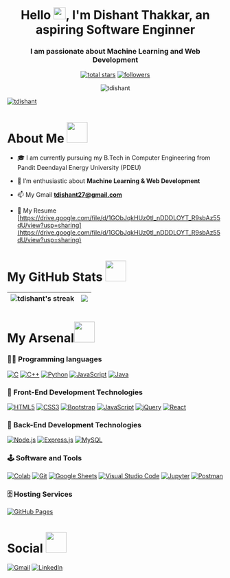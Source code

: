 <h1 align="center">Hello <img src="https://media.giphy.com/media/hvRJCLFzcasrR4ia7z/giphy.gif" width="28">, I'm Dishant Thakkar, an aspiring Software Enginner</h1>

<h3 align="center">I am passionate about Machine Learning and Web Development</h3>

<p align="center">
  <a href="https://github.com/tdishant?tab=repositories&sort=stargazers">
    <img alt="total stars" title="Total stars on GitHub" src="https://custom-icon-badges.herokuapp.com/badge/dynamic/json?logo=star&color=55960c&labelColor=488207&label=Stars&style=for-the-badge&query=%24.stars&url=https://api.github-star-counter.workers.dev/user/tdishant"/></a>
  <a href="https://github.com/tdishant?tab=followers">
    <img alt="followers" title="Follow me on Github" src="https://custom-icon-badges.herokuapp.com/github/followers/tdishant?color=236ad3&labelColor=1155ba&style=for-the-badge&logo=person-add&label=Follow&logoColor=white"/></a>
</p>
<p align="center"> <img src="https://komarev.com/ghpvc/?username=tdishant&label=Profile%20views&color=0e75b6&style=plastic" alt="tdishant" /> </p>
<p align="left"> <a href="https://github.com/ryo-ma/github-profile-trophy"><img src="https://github-profile-trophy.vercel.app/?username=tdishant" alt="tdishant"/></a> </p>

<h1>About Me <img src="https://media.giphy.com/media/r3J4ibKEk5MafUxFue/giphy.gif" width="48" /></h1>

- 🎓 I am currently pursuing my B.Tech in Computer Engineering from Pandit Deendayal Energy University (PDEU)

- 🌱 I’m enthusiastic about **Machine Learning & Web Development**

- 📫 My Gmail **tdishant27@gmail.com**

- 📄 My Resume [https://drive.google.com/file/d/1GObJqkHUz0tI_nDDDLOYT_R9sbAz55dU/view?usp=sharing](https://drive.google.com/file/d/1GObJqkHUz0tI_nDDDLOYT_R9sbAz55dU/view?usp=sharing)

<h1>My GitHub Stats <img src="https://media.giphy.com/media/cmOBZdewjfLzV9NQiH/giphy.gif" width="48" /></h1>

|<img align=center alt="tdishant's streak" src="https://github-readme-stats.vercel.app/api?username=tdishant&show_icons=true&count_private=true&include_all_commits=true"/>|<img src="https://github-readme-streak-stats.herokuapp.com/?&user=tdishant&theme=dark"/>|
|---|---|

<h1>My Arsenal<img src="https://media.giphy.com/media/2yzGTewUsGil0LFCTv/giphy.gif" width="48" /></h1>

### 👨‍💻 Programming languages

<p> 
  <a href="https://github.com/tdishant"><img alt="C" src="https://img.shields.io/badge/C-00599C?style=for-the-badge&logo=c&logoColor=white"></a>
  <a href="https://github.com/tdishant"><img alt="C++" src="https://img.shields.io/badge/C%2B%2B-00599C?style=for-the-badge&logo=c%2B%2B&logoColor=white"></a>  
  <a href="https://github.comtdishant"><img alt="Python" src="https://img.shields.io/badge/Python-14354C?style=for-the-badge&logo=python&logoColor=white"></a>
  <a href="https://github.com/tdishant"><img alt="JavaScript" src="https://img.shields.io/badge/JavaScript-00599C?style=for-the-badge&logo=javascript&logoColor=white"></a>
   <a href="https://github.com/tdishant"><img alt="Java" src="https://img.shields.io/badge/Java-00599C?style=for-the-badge&logo=java&logoColor=white"></a>
</p>

### 🧰 Front-End Development Technologies
<p>  
  <a href="https://github.com/tdishant"><img alt="HTML5" src="https://img.shields.io/badge/HTML5-E34F26?style=for-the-badge&logo=html5&logoColor=white"></a>
  <a href="https://github.com/tdishant"><img alt="CSS3" src="https://img.shields.io/badge/CSS3-1572B6?style=for-the-badge&logo=css3&logoColor=white"></a>
  <a href="https://github.com/tdishant"><img alt="Bootstrap" src="https://img.shields.io/badge/Bootstrap-563D7C?style=for-the-badge&logo=bootstrap&logoColor=white"></a>
  <a href="https://github.com/tdishant"><img alt="JavaScript" src="https://img.shields.io/badge/JavaScript-F7DF1E?style=for-the-badge&logo=javascript&logoColor=black"></a>
  <a href="https://github.com/tdishant"><img alt="jQuery" src="https://img.shields.io/badge/jQuery-0769AD?style=for-the-badge&logo=jquery&logoColor=white"></a>
  <a href="https://github.com/tdishant"><img alt="React" src="https://img.shields.io/badge/React-20232A?style=for-the-badge&logo=react&logoColor=61DAFB"></a>
</p>

### 🧰 Back-End Development Technologies

<p>  
  <a href="https://github.com/tdishant"><img alt="Node.js" src ="https://img.shields.io/badge/Node.js-43853D?style=for-the-badge&logo=node.js&logoColor=white"></a>
  <a href="https://github.com/tdishant"><img alt="Express.js" src="https://img.shields.io/badge/Express.js-404D59?style=for-the-badge"></a>
  <a href="https://github.com/tdishant"><img alt="MySQL" src ="https://img.shields.io/badge/MySQL-00000F?style=for-the-badge&logo=mysql&logoColor=white"></a>
</p>

### 🕹️ Software and Tools

<p>
    <a href="#"><img alt="Colab" src="https://img.shields.io/badge/GoogleColab-43853D?style=for-the-badge&logo=google%20Colab&logoColor=white"></a>
    <a href="#"><img alt="Git" src="https://img.shields.io/badge/github-404D59?style=for-the-badge&logo=github&logoColor=white"></a>
    <a href="#"><img alt="Google Sheets" src="https://img.shields.io/badge/google%20sheets-20232A?style=for-the-badge&logo=google%20sheets&logoColor=white"></a>
    <a href="#"><img alt="Visual Studio Code" src="https://img.shields.io/badge/visual%20studio%20code-E34F26?style=for-the-badge&logo=visual%20studio%20code&logoColor=white"></a>
    <a href="#"><img alt="Jupyter" src="https://img.shields.io/badge/jupyter-00599C?style=for-the-badge&logo=jupyter&logoColor=white"></a>
  <a href="#"><img alt="Postman" src="https://img.shields.io/badge/postman-E34F26?style=for-the-badge&logo=postman&logoColor=white"></a>
</p>

### 🗄️ Hosting Services

<p>
    <a href="https://github.com/tdishant"><img alt="GitHub Pages" src="https://img.shields.io/badge/GitHub%20Pages-327FC7.svg?logo=github&logoColor=white&style=for-the-badge"></a>
</p>

<h1>Social <img src="https://media.giphy.com/media/YCVBc32RFdqKpkiIMF/giphy.gif" width="48" /></h1>

   <a href="mailto:tdishant27@gmail.com"><img alt="Gmail" src="https://img.shields.io/badge/Gmail-D14836?style=for-the-badge&logo=gmail&logoColor=white"></a>
   <a href="https://www.linkedin.com/in/dishant-thakkar-3704831b9/"><img alt="LinkedIn" src="https://img.shields.io/badge/linkedin-%230077B5.svg?style=for-the-badge&logo=linkedin&logoColor=white"></a>

